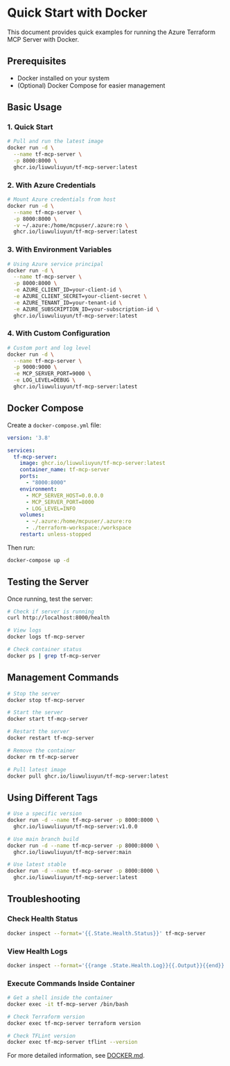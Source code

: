 # Quick Start with Docker

This document provides quick examples for running the Azure Terraform MCP Server with Docker.

## Prerequisites

- Docker installed on your system
- (Optional) Docker Compose for easier management

## Basic Usage

### 1. Quick Start
```bash
# Pull and run the latest image
docker run -d \
  --name tf-mcp-server \
  -p 8000:8000 \
  ghcr.io/liuwuliuyun/tf-mcp-server:latest
```

### 2. With Azure Credentials
```bash
# Mount Azure credentials from host
docker run -d \
  --name tf-mcp-server \
  -p 8000:8000 \
  -v ~/.azure:/home/mcpuser/.azure:ro \
  ghcr.io/liuwuliuyun/tf-mcp-server:latest
```

### 3. With Environment Variables
```bash
# Using Azure service principal
docker run -d \
  --name tf-mcp-server \
  -p 8000:8000 \
  -e AZURE_CLIENT_ID=your-client-id \
  -e AZURE_CLIENT_SECRET=your-client-secret \
  -e AZURE_TENANT_ID=your-tenant-id \
  -e AZURE_SUBSCRIPTION_ID=your-subscription-id \
  ghcr.io/liuwuliuyun/tf-mcp-server:latest
```

### 4. With Custom Configuration
```bash
# Custom port and log level
docker run -d \
  --name tf-mcp-server \
  -p 9000:9000 \
  -e MCP_SERVER_PORT=9000 \
  -e LOG_LEVEL=DEBUG \
  ghcr.io/liuwuliuyun/tf-mcp-server:latest
```

## Docker Compose

Create a `docker-compose.yml` file:

```yaml
version: '3.8'

services:
  tf-mcp-server:
    image: ghcr.io/liuwuliuyun/tf-mcp-server:latest
    container_name: tf-mcp-server
    ports:
      - "8000:8000"
    environment:
      - MCP_SERVER_HOST=0.0.0.0
      - MCP_SERVER_PORT=8000
      - LOG_LEVEL=INFO
    volumes:
      - ~/.azure:/home/mcpuser/.azure:ro
      - ./terraform-workspace:/workspace
    restart: unless-stopped
```

Then run:
```bash
docker-compose up -d
```

## Testing the Server

Once running, test the server:

```bash
# Check if server is running
curl http://localhost:8000/health

# View logs
docker logs tf-mcp-server

# Check container status
docker ps | grep tf-mcp-server
```

## Management Commands

```bash
# Stop the server
docker stop tf-mcp-server

# Start the server
docker start tf-mcp-server

# Restart the server
docker restart tf-mcp-server

# Remove the container
docker rm tf-mcp-server

# Pull latest image
docker pull ghcr.io/liuwuliuyun/tf-mcp-server:latest
```

## Using Different Tags

```bash
# Use a specific version
docker run -d --name tf-mcp-server -p 8000:8000 \
  ghcr.io/liuwuliuyun/tf-mcp-server:v1.0.0

# Use main branch build
docker run -d --name tf-mcp-server -p 8000:8000 \
  ghcr.io/liuwuliuyun/tf-mcp-server:main

# Use latest stable
docker run -d --name tf-mcp-server -p 8000:8000 \
  ghcr.io/liuwuliuyun/tf-mcp-server:latest
```

## Troubleshooting

### Check Health Status
```bash
docker inspect --format='{{.State.Health.Status}}' tf-mcp-server
```

### View Health Logs
```bash
docker inspect --format='{{range .State.Health.Log}}{{.Output}}{{end}}' tf-mcp-server
```

### Execute Commands Inside Container
```bash
# Get a shell inside the container
docker exec -it tf-mcp-server /bin/bash

# Check Terraform version
docker exec tf-mcp-server terraform version

# Check TFLint version
docker exec tf-mcp-server tflint --version
```

For more detailed information, see [DOCKER.md](DOCKER.md).
